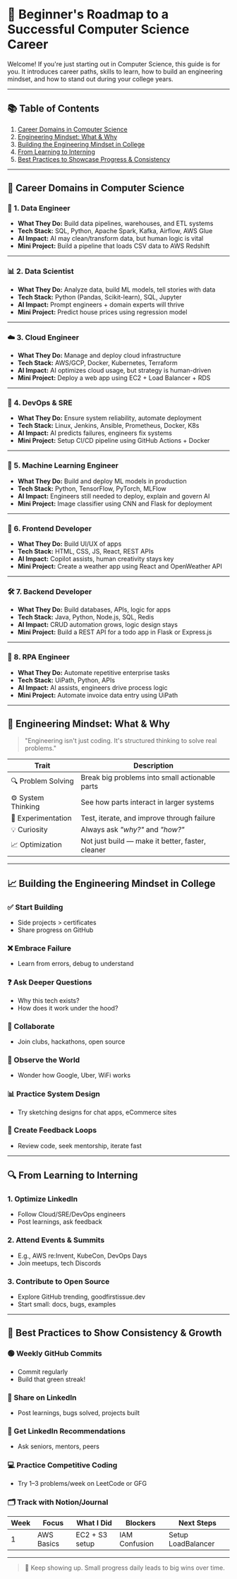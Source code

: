 # 🚀 Beginner's Roadmap to a Successful Computer Science Career

Welcome! If you're just starting out in Computer Science, this guide is for you.
It introduces career paths, skills to learn, how to build an engineering mindset, and how to stand out during your college years.

---

## 📚 Table of Contents

1. [Career Domains in Computer Science](#career-domains-in-computer-science)
2. [Engineering Mindset: What & Why](#engineering-mindset-what--why)
3. [Building the Engineering Mindset in College](#building-the-engineering-mindset-in-college)
4. [From Learning to Interning](#from-learning-to-interning)
5. [Best Practices to Showcase Progress & Consistency](#best-practices-to-showcase-progress--consistency)

---

## 🎯 Career Domains in Computer Science

### 🧱 1. Data Engineer

* **What They Do:** Build data pipelines, warehouses, and ETL systems
* **Tech Stack:** SQL, Python, Apache Spark, Kafka, Airflow, AWS Glue
* **AI Impact:** AI may clean/transform data, but human logic is vital
* **Mini Project:** Build a pipeline that loads CSV data to AWS Redshift

---

### 📊 2. Data Scientist

* **What They Do:** Analyze data, build ML models, tell stories with data
* **Tech Stack:** Python (Pandas, Scikit-learn), SQL, Jupyter
* **AI Impact:** Prompt engineers + domain experts will thrive
* **Mini Project:** Predict house prices using regression model

---

### ☁️ 3. Cloud Engineer

* **What They Do:** Manage and deploy cloud infrastructure
* **Tech Stack:** AWS/GCP, Docker, Kubernetes, Terraform
* **AI Impact:** AI optimizes cloud usage, but strategy is human-driven
* **Mini Project:** Deploy a web app using EC2 + Load Balancer + RDS

---

### 🔧 4. DevOps & SRE

* **What They Do:** Ensure system reliability, automate deployment
* **Tech Stack:** Linux, Jenkins, Ansible, Prometheus, Docker, K8s
* **AI Impact:** AI predicts failures, engineers fix systems
* **Mini Project:** Setup CI/CD pipeline using GitHub Actions + Docker

---

### 🧠 5. Machine Learning Engineer

* **What They Do:** Build and deploy ML models in production
* **Tech Stack:** Python, TensorFlow, PyTorch, MLFlow
* **AI Impact:** Engineers still needed to deploy, explain and govern AI
* **Mini Project:** Image classifier using CNN and Flask for deployment

---

### 🎨 6. Frontend Developer

* **What They Do:** Build UI/UX of apps
* **Tech Stack:** HTML, CSS, JS, React, REST APIs
* **AI Impact:** Copilot assists, human creativity stays key
* **Mini Project:** Create a weather app using React and OpenWeather API

---

### 🛠️ 7. Backend Developer

* **What They Do:** Build databases, APIs, logic for apps
* **Tech Stack:** Java, Python, Node.js, SQL, Redis
* **AI Impact:** CRUD automation grows, logic design stays
* **Mini Project:** Build a REST API for a todo app in Flask or Express.js

---

### 🤖 8. RPA Engineer

* **What They Do:** Automate repetitive enterprise tasks
* **Tech Stack:** UiPath, Python, APIs
* **AI Impact:** AI assists, engineers drive process logic
* **Mini Project:** Automate invoice data entry using UiPath

---

## 🧠 Engineering Mindset: What & Why

> "Engineering isn't just coding. It's structured thinking to solve real problems."

| Trait              | Description                                      |
| ------------------ | ------------------------------------------------ |
| 🔍 Problem Solving | Break big problems into small actionable parts   |
| ⚙️ System Thinking | See how parts interact in larger systems         |
| 🧪 Experimentation | Test, iterate, and improve through failure       |
| 💡 Curiosity       | Always ask *"why?"* and *"how?"*                 |
| 📈 Optimization    | Not just build — make it better, faster, cleaner |

---

## 📈 Building the Engineering Mindset in College

### ✅ Start Building

* Side projects > certificates
* Share progress on GitHub

### ❌ Embrace Failure

* Learn from errors, debug to understand

### ❓ Ask Deeper Questions

* Why this tech exists?
* How does it work under the hood?

### 🤝 Collaborate

* Join clubs, hackathons, open source

### 🔭 Observe the World

* Wonder how Google, Uber, WiFi works

### 📊 Practice System Design

* Try sketching designs for chat apps, eCommerce sites

### 🔁 Create Feedback Loops

* Review code, seek mentorship, iterate fast

---

## 🔍 From Learning to Interning

### 1. Optimize LinkedIn

* Follow Cloud/SRE/DevOps engineers
* Post learnings, ask feedback

### 2. Attend Events & Summits

* E.g., AWS re\:Invent, KubeCon, DevOps Days
* Join meetups, tech Discords

### 3. Contribute to Open Source

* Explore GitHub trending, goodfirstissue.dev
* Start small: docs, bugs, examples

---

## 🧭 Best Practices to Show Consistency & Growth

### 🟢 Weekly GitHub Commits

* Commit regularly
* Build that green streak!

### 📢 Share on LinkedIn

* Post learnings, bugs solved, projects built

### 🧾 Get LinkedIn Recommendations

* Ask seniors, mentors, peers

### 💻 Practice Competitive Coding

* Try 1–3 problems/week on LeetCode or GFG

### 🗂️ Track with Notion/Journal

| Week | Focus      | What I Did     | Blockers      | Next Steps         |
| ---- | ---------- | -------------- | ------------- | ------------------ |
| 1    | AWS Basics | EC2 + S3 setup | IAM Confusion | Setup LoadBalancer |

---

> 🌱 Keep showing up. Small progress daily leads to big wins over time.
